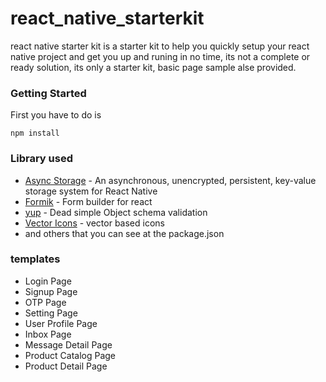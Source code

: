 # react_native_starterkit

react native starter kit is a starter kit to help you quickly setup your react native project and get you up and runing in no time, its not a complete or ready solution, its only a starter kit, basic page sample alse provided.

### Getting Started

First you have to do is

```
npm install
```

### Library used

- [Async Storage](https://github.com/react-native-community/async-storage) - An asynchronous, unencrypted, persistent, key-value storage system for React Native
- [Formik](https://github.com/jaredpalmer/formik) - Form builder for react
- [yup](https://github.com/jquense/yup) - Dead simple Object schema validation
- [Vector Icons](https://github.com/oblador/react-native-vector-icons) - vector based icons
- and others that you can see at the package.json

### templates

- Login Page
- Signup Page
- OTP Page
- Setting Page
- User Profile Page
- Inbox Page
- Message Detail Page
- Product Catalog Page
- Product Detail Page
